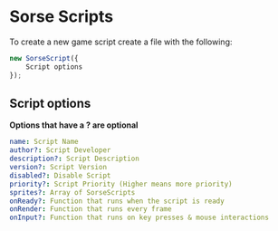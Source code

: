 # Sorse Scripts
To create a new game script create a file with the following:
```ts
new SorseScript({
    Script options
});
```

## Script options
**Options that have a ? are optional**
```yml
name: Script Name
author?: Script Developer
description?: Script Description
version?: Script Version
disabled?: Disable Script
priority?: Script Priority (Higher means more priority)
sprites?: Array of SorseScripts
onReady?: Function that runs when the script is ready
onRender: Function that runs every frame
onInput?: Function that runs on key presses & mouse interactions
```